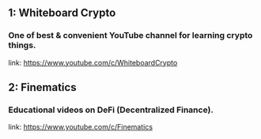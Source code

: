 ## 1: Whiteboard Crypto
### One of best & convenient YouTube channel for learning crypto things.
link: https://www.youtube.com/c/WhiteboardCrypto


## 2: Finematics
### Educational videos on DeFi (Decentralized Finance).
link: https://www.youtube.com/c/Finematics
